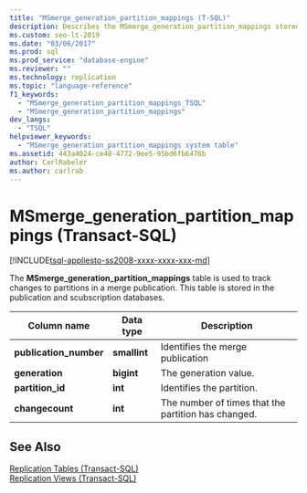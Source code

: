 ```yaml
---
title: "MSmerge_generation_partition_mappings (T-SQL)"
description: Describes the MSmerge_generation_partition_mappings stored procedure used to track changes to partitions in a merge publication. 
ms.custom: seo-lt-2019
ms.date: "03/06/2017"
ms.prod: sql
ms.prod_service: "database-engine"
ms.reviewer: ""
ms.technology: replication
ms.topic: "language-reference"
f1_keywords: 
  - "MSmerge_generation_partition_mappings_TSQL"
  - "MSmerge_generation_partition_mappings"
dev_langs: 
  - "TSQL"
helpviewer_keywords: 
  - "MSmerge_generation_partition_mappings system table"
ms.assetid: 443a4024-ce48-4772-9ee5-95bd6fb6476b
author: CarlRabeler
ms.author: carlrab
---
```

# MSmerge_generation_partition_mappings (Transact-SQL)
[!INCLUDE[tsql-appliesto-ss2008-xxxx-xxxx-xxx-md](../../includes/applies-to-version/sqlserver.md)]

  The **MSmerge_generation_partition_mappings** table is used to track changes to partitions in a merge publication. This table is stored in the publication and scubscription databases.  
  
|Column name|Data type|Description|  
|-----------------|---------------|-----------------|  
|**publication_number**|**smallint**|Identifies the merge publication|  
|**generation**|**bigint**|The generation value.|  
|**partition_id**|**int**|Identifies the partition.|  
|**changecount**|**int**|The number of times that the partition has changed.|  
  
## See Also  
 [Replication Tables &#40;Transact-SQL&#41;](../../relational-databases/system-tables/replication-tables-transact-sql.md)   
 [Replication Views &#40;Transact-SQL&#41;](../../relational-databases/system-views/replication-views-transact-sql.md)  
  
  
